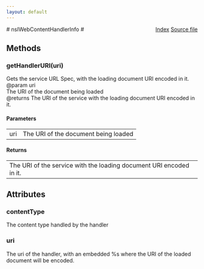 ```yaml
---
layout: default
---
```

<div class='links' style='float:right'><a href="../index.html">Index</a>
<a href="http://dxr.mozilla.org/mozilla-central/source/browser/components/feeds/nsIWebContentConverterRegistrar.idl">Source file</a>
</div>
# nsIWebContentHandlerInfo #

## Methods ##

### getHandlerURI(uri) ###
   
Gets the service URL Spec, with the loading document URI encoded in it.  
@param   uri  
         The URI of the document being loaded  
@returns The URI of the service with the loading document URI encoded in   
         it.  
  

#### Parameters ####

<table>

<tr>
<td>uri</td>
<td>         The URI of the document being loaded  
</td>
</tr>

</table>

#### Returns ####

<table>

<tr>
<td>The URI of the service with the loading document URI encoded in   
         it.  
</td>
</tr>

</table>

## Attributes ##

### contentType ###
  
The content type handled by the handler  
  

### uri ###
  
The uri of the handler, with an embedded %s where the URI of the loaded  
document will be encoded.  
  
